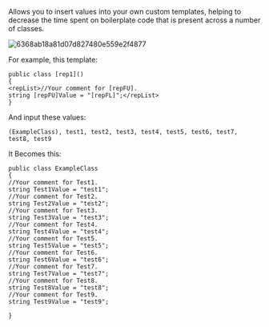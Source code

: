 Allows you to insert values into your own custom templates, helping to decrease the time spent on boilerplate code that is present across a number of classes.

![6368ab18a81d07d827480e559e2f4877](https://github.com/theoarnold/Code-Templater/assets/15271435/387f9126-0159-4a96-b166-8f048eaa0336)

For example, this template:
```
public class [rep1]()
{
<repList>//Your comment for [repFU].
string [repFU]Value = "[repFL]";</repList>
}
```
And input these values:
```
(ExampleClass), test1, test2, test3, test4, test5, test6, test7, test8, test9
```
It Becomes this:
```
public class ExampleClass
{
//Your comment for Test1. 
string Test1Value = "test1";
//Your comment for Test2. 
string Test2Value = "test2";
//Your comment for Test3. 
string Test3Value = "test3";
//Your comment for Test4. 
string Test4Value = "test4";
//Your comment for Test5. 
string Test5Value = "test5";
//Your comment for Test6. 
string Test6Value = "test6";
//Your comment for Test7. 
string Test7Value = "test7";
//Your comment for Test8. 
string Test8Value = "test8";
//Your comment for Test9. 
string Test9Value = "test9";

}
```
